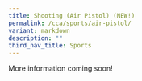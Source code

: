 ```yaml
---
title: Shooting (Air Pistol) (NEW!)
permalink: /cca/sports/air-pistol/
variant: markdown
description: ""
third_nav_title: Sports
---
```

More information coming soon!